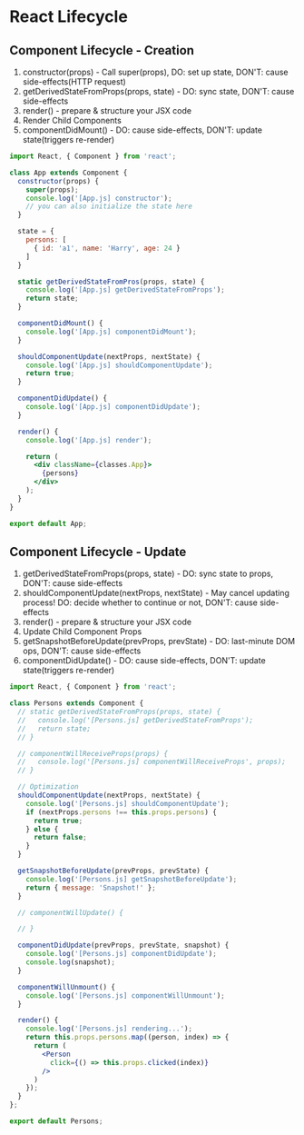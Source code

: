 # React Lifecycle

## Component Lifecycle - Creation

1. constructor\(props\) - Call super\(props\), DO: set up state, DON'T: cause side-effects\(HTTP request\)
2. getDerivedStateFromProps\(props, state\) - DO: sync state, DON'T: cause side-effects
3. render\(\) - prepare & structure your JSX code
4. Render Child Components 
5. componentDidMount\(\) - DO: cause side-effects, DON'T: update state\(triggers re-render\)

```jsx
import React, { Component } from 'react';

class App extends Component {
  constructor(props) {
    super(props);
    console.log('[App.js] constructor');
    // you can also initialize the state here
  }

  state = {
    persons: [
      { id: 'a1', name: 'Harry', age: 24 }
    ]
  }

  static getDerivedStateFromPros(props, state) {
    console.log('[App.js] getDerivedStateFromProps');
    return state;
  }

  componentDidMount() {
    console.log('[App.js] componentDidMount');
  }

  shouldComponentUpdate(nextProps, nextState) {
    console.log('[App.js] shouldComponentUpdate');
    return true;
  }

  componentDidUpdate() {
    console.log('[App.js] componentDidUpdate');
  }

  render() {
    console.log('[App.js] render');

    return (
      <div className={classes.App}>
        {persons}
      </div>
    );
  }
}

export default App;
```

## Component Lifecycle - Update

1. getDerivedStateFromProps\(props, state\) - DO: sync state to props, DON'T: cause side-effects
2. shouldComponentUpdate\(nextProps, nextState\) - May cancel updating process! DO: decide whether to continue or not, DON'T: cause side-effects
3. render\(\) - prepare & structure your JSX code 
4. Update Child Component Props
5. getSnapshotBeforeUpdate\(prevProps, prevState\) - DO: last-minute DOM ops, DON'T: cause side-effects
6. componentDidUpdate\(\) - DO: cause side-effects, DON'T: update state\(triggers re-render\)

```jsx
import React, { Component } from 'react';

class Persons extends Component {
  // static getDerivedStateFromProps(props, state) {
  //   console.log('[Persons.js] getDerivedStateFromProps');
  //   return state;
  // }

  // componentWillReceiveProps(props) {
  //   console.log('[Persons.js] componentWillReceiveProps', props);
  // }

  // Optimization
  shouldComponentUpdate(nextProps, nextState) {
    console.log('[Persons.js] shouldComponentUpdate');
    if (nextProps.persons !== this.props.persons) {
      return true;
    } else {
      return false;
    }
  }

  getSnapshotBeforeUpdate(prevProps, prevState) {
    console.log('[Persons.js] getSnapshotBeforeUpdate');
    return { message: 'Snapshot!' };
  }

  // componentWillUpdate() {

  // }

  componentDidUpdate(prevProps, prevState, snapshot) {
    console.log('[Persons.js] componentDidUpdate');
    console.log(snapshot);
  }

  componentWillUnmount() {
    console.log('[Persons.js] componentWillUnmount');
  }

  render() {
    console.log('[Persons.js] rendering...');
    return this.props.persons.map((person, index) => {
      return (
        <Person 
          click={() => this.props.clicked(index)}
        />
      )
    });
  }
};

export default Persons;
```


